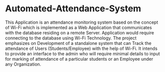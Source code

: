 # Automated-Attendance-System
This Application is an attendance monitoring system based on the concept of Wi-Fi which is implemented as a Web Application that communicates with the database residing on a remote Server. Application would require connecting to the database using Wi-Fi Technology. The project emphasizes on Development of a standalone system that can Track the attendance of Users (Students/Employee) with the help of Wi-Fi. It intends to provide an interface to the admin who will require minimal details to input for marking of attendance of a particular students or an Employee under any Organization. 
